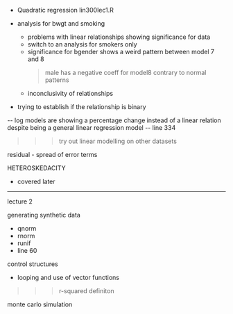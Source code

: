 - Quadratic regression lin300lec1.R
- analysis for bwgt and smoking
	- problems with linear relationships showing significance for data
	- switch to an analysis for smokers only
	- significance for bgender shows a weird pattern between model 7 and 8
		> male has a negative coeff for model8 contrary to normal patterns
	- inconclusivity of relationships

- trying to establish if the relationship is binary


-- log models are showing a percentage change instead of a linear relation despite being a general linear regression model
-- line 334

>>>try out linear modelling on other datasets

residual - spread of error terms


HETEROSKEDACITY
- covered later


----------------------------------------------------------------------------------------------------------

lecture 2

generating synthetic data
- qnorm
- rnorm
- runif
- line 60

control structures
- looping and use of vector functions

>>>r-squared definiton





monte carlo simulation
